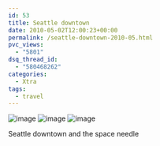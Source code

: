 ```yaml
---
id: 53
title: Seattle downtown
date: 2010-05-02T12:00:23+00:00
permalink: /seattle-downtown-2010-05.html
pvc_views:
  - "5801"
dsq_thread_id:
  - "580468262"
categories:
  - Xtra
tags:
  - travel
---
```

<img style="margin-right:auto;margin-left:auto" alt="image" src="http://www.prashantparashar.com/wp-content/uploads/2010/05/wpid-2010-05-01-16.12.51.jpg" />

<img style="margin-right:auto;margin-left:auto" alt="image" src="http://www.prashantparashar.com/wp-content/uploads/2010/05/wpid-2010-05-01-16.10.43.jpg" />

<img style="margin-right:auto;margin-left:auto" alt="image" src="http://www.prashantparashar.com/wp-content/uploads/2010/05/wpid-2010-05-01-16.06.29.jpg" />

Seattle downtown and the space needle
